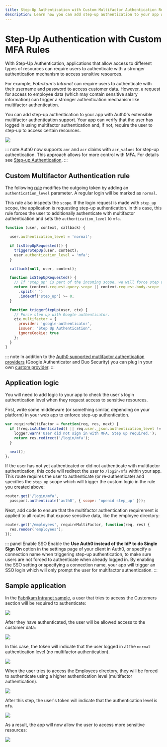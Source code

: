 ```yaml
---
title: Step-Up Authentication with Custom Multifactor Authentication Rules
description: Learn how you can add step-up authentication to your app with Auth0's extensible multifactor authentication support
---
```


# Step-Up Authentication with Custom MFA Rules

With Step-Up Authentication, applications that allow access to different types of resources can require users to authenticate with a stronger authentication mechanism to access sensitive resources.

For example, *Fabrikam's Intranet* can require users to authenticate with their username and password to access customer data. However, a request for access to employee data (which may contain sensitive salary information) can trigger a stronger authentication mechanism like multifactor authentication.

You can add step-up authentication to your app with Auth0's extensible multifactor authentication support. Your app can verify that the user has logged in using multifactor authentication and, if not, require the user to step-up to access certain resources.

![](/media/articles/step-up-authentication/flow.png)

::: note
Auth0 now supports `amr` and `acr` claims with `acr_values` for step-up authentication. This approach allows for more control with MFA. For details see [Step-up Authentication](/tutorials/step-up-authentication).
:::

## Custom Multifactor Authentication rule

The following [rule](/rules) modifies the outgoing token by adding an `authentication_level` parameter. A regular login will be marked as `normal`.

This rule also inspects the `scope`. If the login request is made with `step_up` scope, the application is requesting step-up authentication. In this case, this rule forces the user to additionally authenticate with multifactor authentication and sets the `authentication_level` to `mfa`.

```js
function (user, context, callback) {

  user.authentication_level = 'normal';

  if (isStepUpRequested()) {
    triggerStepUp(user, context);
    user.authentication_level = 'mfa';
  }

  callback(null, user, context);

  function isStepUpRequested() {
    // If "step_up" is part of the incoming scope, we will force step up authn.
    return (context.request.query.scope || context.request.body.scope || '')
      .split(' ')
      .indexOf('step_up') >= 0;
  }

  function triggerStepUp(user, ctx) {
    // Force step up with Google authenticator.
    ctx.multifactor = {
      provider: 'google-authenticator',
      issuer: "Step Up Authentication",
      ignoreCookie: true
    };
  }
}
```

::: note
In addition to the [Auth0 supported mutlifactor authentication providers](/multifactor-authentication#using-auth0s-built-in-support) (Google Authenticator and Duo Security) you can plug in your own [custom provider](/multifactor-authentication#use-a-custom-mfa-service).
:::

## Application logic

You will need to add logic to your app to check the user's login authentication level when they request access to sensitive resources.

First, write some middleware (or something similar, depending on your platform) in your web app to enforce step-up authentication.

```js
var requireMultiFactor = function(req, res, next) {
  if (!req.isAuthenticated() || req.user._json.authentication_level != 'mfa') {
    logger.warn('User did not sign in with MFA. Step up required.');
    return res.redirect('/login/mfa');
  }

  next();
};
```

If the user has not yet authenticated or did not authenticate with multifactor authentication, this code will redirect the user to `/login/mfa` within your app. This route requires the user to authenticate (or re-authenticate) and specifies the `step_up` scope which will trigger the custom logic in the rule you created above:

```js
router.get('/login/mfa',
  passport.authenticate('auth0', { scope: 'openid step_up' }));
```

Next, add code to ensure that the multifactor authentication requirement is applied to all routes that expose sensitive data, like the employee directory:

```js
router.get('/employees', requireMultiFactor, function(req, res) {
  res.render('employees');
});
```

::: panel Enable SSO
Enable the **Use Auth0 instead of the IdP to do Single Sign On** option in the settings page of your client in Auth0, or specify a connection name when triggering step-up authentication, to make sure users are not forced to authenticate when already logged in. By enabling the SSO setting or specifying a connection name, your app will trigger an SSO login which will only prompt the user for multifactor authentication.
:::

## Sample application

In the [Fabrikam Intranet sample](https://github.com/auth0/step-up-authentication-sample), a user that tries to access the Customers section will be required to authenticate:

![](/media/articles/step-up-authentication/login-page.png)

After they have authenticated, the user will be allowed access to the customer data:

![](/media/articles/step-up-authentication/customers-page.png)

In this case, the token will indicate that the user logged in at the `normal` authentication level (no multifactor authentication).

![](/media/articles/step-up-authentication/normal-authentication-level.png)

When the user tries to access the Employees directory, they will be forced to authenticate using a higher authentication level (multifactor authentication).

![](/media/articles/step-up-authentication/mfa.png)

After this step, the user's token will indicate that the authentication level is `mfa`.

![](/media/articles/step-up-authentication/mfa-authentication-level.png)

As a result, the app will now allow the user to access more sensitive resources:

![](/media/articles/step-up-authentication/employees-page.png)
